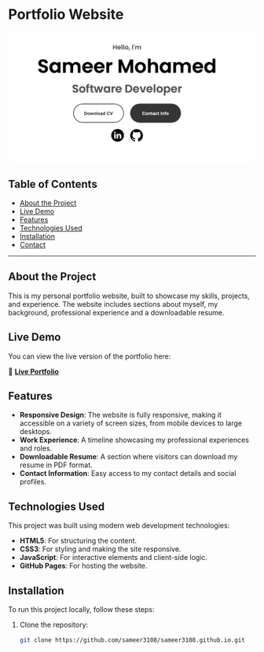 # Portfolio Website

![Website Screenshot](./images/port.png)

## Table of Contents

- [About the Project](#about-the-project)
- [Live Demo](#live-demo)
- [Features](#features)
- [Technologies Used](#technologies-used)
- [Installation](#installation)
- [Contact](#contact)

---

## About the Project

This is my personal portfolio website, built to showcase my skills, projects, and experience. The website includes sections about myself, my background, professional experience and a downloadable resume.

## Live Demo

You can view the live version of the portfolio here:

🔗 [**Live Portfolio**](https://sameer3108.github.io/sameer3108.github.io/)

## Features

- **Responsive Design**: The website is fully responsive, making it accessible on a variety of screen sizes, from mobile devices to large desktops.
- **Work Experience**: A timeline showcasing my professional experiences and roles.
- **Downloadable Resume**: A section where visitors can download my resume in PDF format.
- **Contact Information**: Easy access to my contact details and social profiles.

## Technologies Used

This project was built using modern web development technologies:

- **HTML5**: For structuring the content.
- **CSS3**: For styling and making the site responsive.
- **JavaScript**: For interactive elements and client-side logic.
- **GitHub Pages**: For hosting the website.

## Installation

To run this project locally, follow these steps:

1. Clone the repository:
   ```bash
   git clone https://github.com/sameer3108/sameer3108.github.io.git
